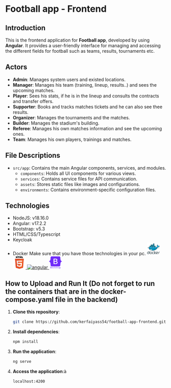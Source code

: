 # Football app  - Frontend

## Introduction
This is the frontend application for **Football app**, developed by using **Angular**. It provides a user-friendly interface for managing and accessing the different fields for football such as teams, results, tournaments etc.

## Actors
- **Admin**: Manages system users and existed locations.
- **Manager**: Manages his team (training, lineup, results..) and sees the upcoming matches.
- **Player**: Sees his stats, if he is in the lineup and consults the contracts and transfer offers.
- **Supporter**: Books and tracks matches tickets and he can also see thee results.
- **Organizer**: Manages the tournaments and the matches.
- **Builder**: Manages the stadium's building.
- **Referee**: Manages his own matches information and see the upcoming ones.
- **Team**: Manages his own players, trainings and matches.

## File Descriptions
- `src/app`: Contains the main Angular components, services, and modules.
  - `components`: Holds all UI components for various views.
  - `services`: Contains service files for API communication.
  - `assets`: Stores static files like images and configurations.
  - `environments`: Contains environment-specific configuration files.
 
## Technologies
- NodeJS: v18.16.0
- Angular: v17.2.2
- Bootstrap: v5.3
- HTML/CSS/Typescript
- Keycloak
- Docker
Make sure that you have those technologies in your pc.
 <a href="https://www.docker.com/" target="_blank" rel="noreferrer"> <img src="https://raw.githubusercontent.com/devicons/devicon/master/icons/docker/docker-original-wordmark.svg" alt="docker" width="40" height="40"/> </a>
 <a href="https://www.w3.org/html/" target="_blank" rel="noreferrer"> <img src="https://raw.githubusercontent.com/devicons/devicon/master/icons/html5/html5-original-wordmark.svg" alt="html5" width="40" height="40"/> </a>
 <a href="https://angular.io" target="_blank" rel="noreferrer"> <img src="https://angular.io/assets/images/logos/angular/angular.svg" alt="angular" width="40" height="40"/> </a>
 <a href="https://getbootstrap.com" target="_blank" rel="noreferrer"> <img src="https://raw.githubusercontent.com/devicons/devicon/master/icons/bootstrap/bootstrap-plain-wordmark.svg" alt="bootstrap" width="40" height="40"/> </a>

## How to Upload and Run It (Do not forget to run the containers that are in the docker-compose.yaml file in the backend)

1. **Clone this repository**:
   ```bash
   git clone https://github.com/kerfaiyass54/football-app-frontend.git

2. **Install dependencies**:
   ```bash
   npm install

3. **Run the application**:
   ```bash
   ng serve

4. **Access the application**:à
   ```bash
   localhost:4200

